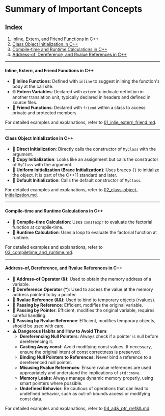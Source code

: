# Summary of Important Concepts

## Index
1. [Inline, Extern, and Friend Functions in C++](#inline-extern-and-friend-functions-in-c)
2. [Class Object Initialization in C++](#class-object-initialization-in-c)
3. [Compile-time and Runtime Calculations in C++](#compile-time-and-runtime-calculations-in-c)
4. [Address-of, Dereference, and Rvalue References in C++](#address-of-dereference-and-rvalue-references-in-c)



---


#### Inline, Extern, and Friend Functions in C++
- 📝 **Inline Functions**: Defined with `inline` to suggest inlining the function's body at the call site.
- 🌐 **Extern Variables**: Declared with `extern` to indicate definition in another translation unit, typically declared in headers and defined in source files.
- 🤝 **Friend Functions**: Declared with `friend` within a class to access private and protected members.

For detailed examples and explanations, refer to [01_inlie_extern_friend.md](Markdown_Files/01_inlie_extern_friend.md).


---


#### Class Object Initialization in C++
- 📝 **Direct Initialization**: Directly calls the constructor of `MyClass` with the argument.
- 📝 **Copy Initialization**: Looks like an assignment but calls the constructor of `MyClass` with the argument.
- 📝 **Uniform Initialization (Brace Initialization)**: Uses braces `{}` to initialize the object. It is part of the C++11 standard and later.
- 📝 **Default Initialization**: Calls the default constructor of `MyClass`.

For detailed examples and explanations, refer to [02_class-object-initialization.md](Markdown_Files/02_Class_Objec_Initilisation.md).


---


#### Compile-time and Runtime Calculations in C++
- 📝 **Compile-time Calculation**: Uses `constexpr` to evaluate the factorial function at compile-time.
- 📝 **Runtime Calculation**: Uses a loop to evaluate the factorial function at runtime.

For detailed examples and explanations, refer to [03_compiletime_and_runtime.md](Markdown_Files/03_compiletime_and_runtime.md).


---


#### Address-of, Dereference, and Rvalue References in C++
- 📝 **Address-of Operator (&)**: Used to obtain the memory address of a variable.
- 📝 **Dereference Operator (*)**: Used to access the value at the memory address pointed to by a pointer.
- 📝 **Rvalue Reference (&&)**: Used to bind to temporary objects (rvalues).
- 📝 **Passing by Reference**: Efficient, modifies the original variable.
- 📝 **Passing by Pointer**: Efficient, modifies the original variable, requires careful handling.
- 📝 **Passing by Rvalue Reference**: Efficient, modifies temporary objects, should be used with care.
- ⚠️ **Dangerous Habits and How to Avoid Them**:
  - **Dereferencing Null Pointers**: Always check if a pointer is null before dereferencing it.
  - **Casting Away const**: Avoid modifying const values. If necessary, ensure the original intent of const correctness is preserved.
  - **Binding Null Pointers to References**: Never bind a reference to a dereferenced null pointer.
  - **Misusing Rvalue References**: Ensure rvalue references are used appropriately and understand the implications of `std::move`.
  - **Memory Leaks**: Always manage dynamic memory properly, using smart pointers where possible.
  - **Undefined Behavior**: Be cautious of operations that can lead to undefined behavior, such as out-of-bounds access or modifying const data.

For detailed examples and explanations, refer to [04_ad&_ptr_rref&&.md](Markdown_Files/04_ad&_ptr_rref&&.md).